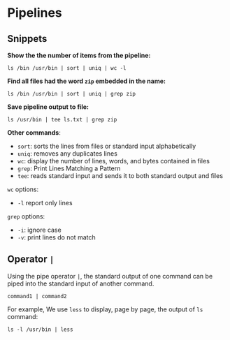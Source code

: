 # Pipelines

## Snippets

**Show the the number of items from the pipeline:**

```shell
ls /bin /usr/bin | sort | uniq | wc -l
```

**Find all files had the word `zip` embedded in the name:**

```shell
ls /bin /usr/bin | sort | uniq | grep zip
```

**Save pipeline output to file:**

```shell
ls /usr/bin | tee ls.txt | grep zip
```

**Other commands**:
- `sort`: sorts the lines from files or standard input alphabetically
- `uniq`: removes any duplicates lines
- `wc`: display the number of lines, words, and bytes contained in files
- `grep`: Print Lines Matching a Pattern
- `tee`: reads standard input and sends it to both standard output and files


`wc` options:
- `-l` report only lines

`grep` options:
- `-i`: ignore case
- `-v`: print lines do not match


## Operator `|`

Using the pipe operator `|`, the standard output of one command can be piped into the standard input of another command.

```shell
command1 | command2
```

For example, We use `less` to display, page by page, the output of `ls` command:

```shell
ls -l /usr/bin | less
```
